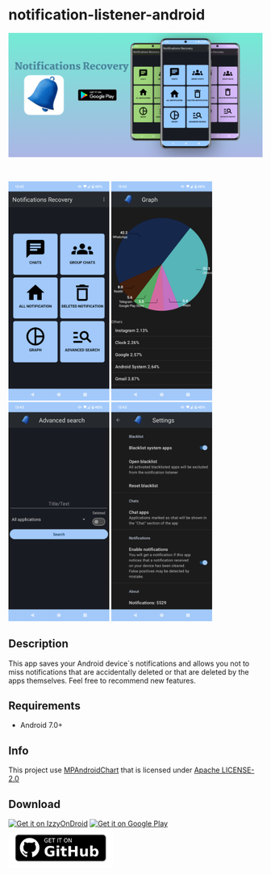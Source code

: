 ﻿# notification-listener-android

 ![primo_piano.png](img/primo_piano.png)

<br>

<p float="middle">
  <img src="img/home.png" width="200" />
  <img src="img/graph.png" width="200" />
  <img src="img/search_screen.png" width="200" />
  <img src="img/settings_screen.png" width="200" />
</p>

<h2> Description </h2>

This app saves your Android device`s notifications and allows you not to miss notifications that are accidentally deleted or that are deleted by the apps themselves. Feel free to recommend new features.

<h2> Requirements </h2>

* Android 7.0+

<h2> Info </h2>

This project use <a href="https://github.com/PhilJay/MPAndroidChart">MPAndroidChart</a> that is licensed under <a href="http://www.apache.org/licenses/LICENSE-2.0">Apache LICENSE-2.0</a>

<h2> Download </h2>

[<img src="https://gitlab.com/IzzyOnDroid/repo/-/raw/master/assets/IzzyOnDroid.png" alt="Get it on IzzyOnDroid" width="240">](https://apt.izzysoft.de/fdroid/index/apk/com.alftendev.notlistener)
[<img src="https://play.google.com/intl/en_us/badges/images/generic/en-play-badge.png" alt="Get it on Google Play" height="80">](https://play.google.com/store/apps/details?id=com.alftendev.notlistener)
[<img src="img/get-it-on-github.png" alt="Get it on GitHub" height="80">](https://github.com/Alfio010/notification-listener-android/releases/latest)
